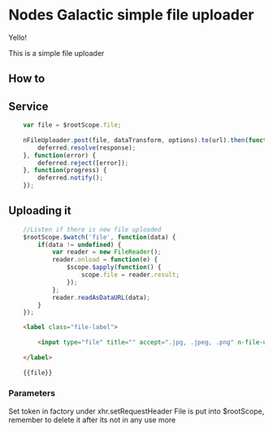 # Nodes Galactic simple file uploader

Yello!

This is a simple file uploader

## How to



## Service
```javascript
	var file = $rootScope.file;
	
	nFileUploader.post(file, dataTransform, options).to(url).then(function(response) {
		deferred.resolve(response);
	}, function(error) {
		deferred.reject([error]);
	}, function(progress) {
		deferred.notify();
	});
```


## Uploading it

```javascript
	//Listen if there is new file uploaded
	$rootScope.$watch('file', function(data) {
		if(data != undefined) {
			var reader = new FileReader();
			reader.onload = function(e) {
				$scope.$apply(function() {
					scope.file = reader.result;
				});
			};
			reader.readAsDataURL(data);
		}
	});
```

```html
	<label class="file-label">
	
		<input type="file" title="" accept=".jpg, .jpeg, .png" n-file-uploader/>
	
	</label> 
	
	{{file}}
```

### Parameters

Set token in factory under xhr.setRequestHeader
File is put into $rootScope, remember to delete it after its not in any use more


